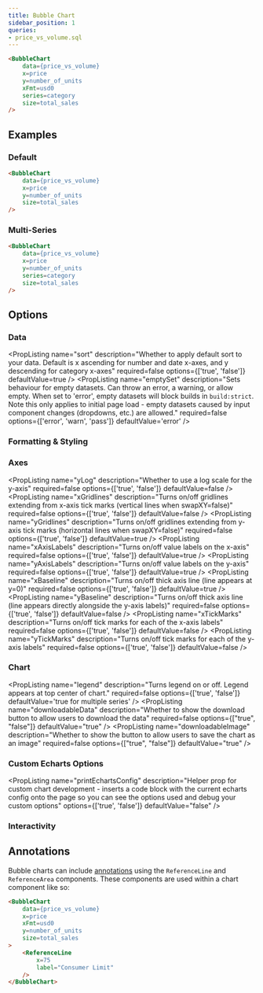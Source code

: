```yaml
---
title: Bubble Chart
sidebar_position: 1
queries:
- price_vs_volume.sql
---
```


<DocTab>
    <div slot='preview'>
        <BubbleChart 
            data={price_vs_volume}
            x=price
            y=number_of_units
            xFmt=usd0
            series=category
            size=total_sales
        />
    </div>

```markdown
<BubbleChart 
    data={price_vs_volume}
    x=price
    y=number_of_units
    xFmt=usd0
    series=category
    size=total_sales
/>
```
</DocTab>

## Examples

### Default

<DocTab>
    <div slot='preview'>
        <BubbleChart 
            data={price_vs_volume}
            x=price
            y=number_of_units
            size=total_sales
        />
    </div>

```markdown
<BubbleChart 
    data={price_vs_volume}
    x=price
    y=number_of_units
    size=total_sales
/>
```
</DocTab>


### Multi-Series

<DocTab>
    <div slot='preview'>
        <BubbleChart 
            data={price_vs_volume}
            x=price
            y=number_of_units
            series=category
            size=total_sales
        />
    </div>

```markdown
<BubbleChart 
    data={price_vs_volume}
    x=price
    y=number_of_units
    series=category
    size=total_sales
/>
```
</DocTab>

## Options

### Data

<PropListing 
    name="data"
    description="Query name, wrapped in curly braces"
    required=true
    options="query name"
/>
<PropListing 
    name="x"
    description="Column to use for the x-axis of the chart"
    required=true
    options="column name"
    defaultValue="First column"
/>
<PropListing 
    name="y"
    description="Column(s) to use for the y-axis of the chart"
    required=true
    options="column name | array of column names"
    defaultValue="Any non-assigned numeric columns"
/>
<PropListing 
    name="series"
    description="Column to use as the series (groups) in a multi-series chart"
    required=false
    options="column name"
/>
<PropListing 
    name="size"
    description="Column to use to scale the size of the bubbles"
    required=true
    options="column name"
/>
<PropListing 
    name="sort"
    description="Whether to apply default sort to your data. Default is x ascending for number and date x-axes, and y descending for category x-axes"
    required=false
    options={['true', 'false']}
    defaultValue=true
/>
<PropListing 
    name="tooltipTitle"
    description="Column to use as the title for each tooltip. Typically, this is a name to identify each point."
    required=false
    options="column name"
/>
<PropListing 
    name="emptySet"
    description="Sets behaviour for empty datasets. Can throw an error, a warning, or allow empty. When set to 'error', empty datasets will block builds in `build:strict`. Note this only applies to initial page load - empty datasets caused by input component changes (dropdowns, etc.) are allowed."
    required=false
    options={['error', 'warn', 'pass']}
    defaultValue='error'
/>
<PropListing 
    name="emptyMessage"
    description="Text to display when an empty dataset is received - only applies when `emptySet` is 'warn' or 'pass', or when the empty dataset is a result of an input component change (dropdowns, etc.)."
    required=false
    options="string"
    defaultValue='No records'
/>

### Formatting & Styling

<PropListing 
    name="xFmt"
    description="Format to use for x column (<a class=markdown href='/core-concepts/formatting'>see available formats<a/>)"
    required=false
    options="Excel-style format | built-in format name | custom format name"
/>
<PropListing 
    name="yFmt"
    description="Format to use for y column (<a class=markdown href='/core-concepts/formatting'>see available formats<a/>)"
    required=false
    options="Excel-style format | built-in format name | custom format name"
/>
<PropListing 
    name="sizeFmt"
    description="Format to use for size column (<a class=markdown href='/core-concepts/formatting'>see available formats<a/>)"
    required=false
    options="Excel-style format | built-in format name | custom format name"
/>
<PropListing
    name="seriesLabelFmt"
    description="Format to use for series label (<a class=markdown href='/core-concepts/formatting'>see available formats<a/>)"
    required=false
    options="Excel-style format | built-in format name | custom format name"
    defaultValue="-"
/>
<PropListing 
    name="shape"
    description="Options for which shape to use for bubble points"
    required=false
    options="circle | emptyCircle | rect | triangle | diamond"
    defaultValue='circle'
/>
<PropListing 
    name="scaleTo"
    description="Scale the size of the bubbles by this factor (e.g., 2 will double the size)"
    required=false
    options="number"
    defaultValue=1
/>
<PropListing 
    name="opacity"
    description="% of the full color that should be rendered, with remainder being transparent"
    required=false
    options="number (0 to 1)"
    defaultValue=0.7
/>
<PropListing 
    name="fillColor"
    description="Color to override default series color. Only accepts a single color."
    required=false
    options="CSS name | hexademical | RGB | HSL"
/>
<PropListing 
    name="outlineWidth"
    description="Width of line surrounding each shape"
    required=false
    options="number"
    defaultValue=0
/>
<PropListing 
    name="outlineColor"
    description="Color to use for outline if outlineWidth > 0"
    required=false
    options="CSS name | hexademical | RGB | HSL"
/>
<PropListing 
    name="colorPalette"
    description="Array of custom colours to use for the chart. E.g., ['#cf0d06','#eb5752','#e88a87'] Note that the array must be surrounded by curly braces."
    required=false
    options="array of color strings (CSS name | hexademical | RGB | HSL)"
    defaultValue='built-in color palette'
/>
<PropListing 
    name="seriesColors"
    description="Apply a specific color to each series in your chart. Unspecified series will receive colors from the built-in palette as normal. Note the double curly braces required in the syntax"
    required=false
    options="object with series names and assigned colors"
    defaultValue='colors applied by order of series in data'
/>
<PropListing
    name="seriesOrder"
    description="Apply a specific order to the series in a multi-series chart."
    required=false
    options="Array of series names in the order they should be used in the chart seriesOrder={`{['series one', 'series two']}`}"
    defaultValue="default order implied by the data"
/>

### Axes

<PropListing 
    name="yLog"
    description="Whether to use a log scale for the y-axis"
    required=false
    options={['true', 'false']}
    defaultValue=false
/>
<PropListing 
    name="yLogBase"
    description="Base to use when log scale is enabled"
    required=false
    options="number"
    defaultValue=10
/>
<PropListing 
    name="xAxisTitle"
    description="Name to show under x-axis. If 'true', formatted column name is used. Only works with swapXY=false"
    required=false
    options="true | string | false"
    defaultValue=true
/>
<PropListing 
    name="yAxisTitle"
    description="Name to show beside y-axis. If 'true', formatted column name is used."
    required=false
    options="true | string | false"
    defaultValue=true
/>
<PropListing 
    name="xGridlines"
    description="Turns on/off gridlines extending from x-axis tick marks (vertical lines when swapXY=false)"
    required=false
    options={['true', 'false']}
    defaultValue=false
/>
<PropListing 
    name="yGridlines"
    description="Turns on/off gridlines extending from y-axis tick marks (horizontal lines when swapXY=false)"
    required=false
    options={['true', 'false']}
    defaultValue=true
/>
<PropListing 
    name="xAxisLabels"
    description="Turns on/off value labels on the x-axis"
    required=false
    options={['true', 'false']}
    defaultValue=true
/>
<PropListing 
    name="yAxisLabels"
    description="Turns on/off value labels on the y-axis"
    required=false
    options={['true', 'false']}
    defaultValue=true
/>
<PropListing 
    name="xBaseline"
    description="Turns on/off thick axis line (line appears at y=0)"
    required=false
    options={['true', 'false']}
    defaultValue=true
/>
<PropListing 
    name="yBaseline"
    description="Turns on/off thick axis line (line appears directly alongside the y-axis labels)"
    required=false
    options={['true', 'false']}
    defaultValue=false
/>
<PropListing 
    name="xTickMarks"
    description="Turns on/off tick marks for each of the x-axis labels"
    required=false
    options={['true', 'false']}
    defaultValue=false
/>
<PropListing 
    name="yTickMarks"
    description="Turns on/off tick marks for each of the y-axis labels"
    required=false
    options={['true', 'false']}
    defaultValue=false
/>
<PropListing 
    name="yMin"
    description="Starting value for the y-axis"
    required=false
    options="number"
/>
<PropListing 
    name="yMax"
    description="Maximum value for the y-axis"
    required=false
    options="number"
/>

### Chart

<PropListing 
    name="title"
    description="Chart title. Appears at top left of chart."
    required=false
    options="string"
/>
<PropListing 
    name="subtitle"
    description="Chart subtitle. Appears just under title."
    required=false
    options="string"
/>
<PropListing 
    name="legend"
    description="Turns legend on or off. Legend appears at top center of chart."
    required=false
    options={['true', 'false']}
    defaultValue='true for multiple series'
/>
<PropListing 
    name="chartAreaHeight"
    description="Minimum height of the chart area (excl. header and footer) in pixels. Adjusting the height affects all viewport sizes and may impact the mobile UX."
    required=false
    options="number"
    defaultValue=180
/>
<PropListing 
    name="renderer"
    description="Which chart renderer type (canvas or SVG) to use. See ECharts' <a href='https://echarts.apache.org/handbook/en/best-practices/canvas-vs-svg/' class=markdown>documentation on renderers</a>."
    required=false
    options="canvas | svg"
    defaultValue='canvas'
/>
<PropListing
    name="downloadableData"
    description="Whether to show the download button to allow users to download the data"
    required=false
    options={["true", "false"]}
    defaultValue="true"
/>
<PropListing
    name="downloadableImage"
    description="Whether to show the button to allow users to save the chart as an image"
    required=false
    options={["true", "false"]}
    defaultValue="true"
/>

### Custom Echarts Options

<PropListing 
    name="echartsOptions"
    description="Custom Echarts options to override the default options. See <a href='/components/charts/echarts-options' class=markdown>reference page</a> for available options."
    options="{`{{exampleOption:'exampleValue'}}`}"
/>
<PropListing 
    name="seriesOptions"
    description="Custom Echarts options to override the default options for all series in the chart. This loops through the series to apply the settings rather than having to specify every series manually using `echartsOptions` See <a href='/components/charts/echarts-options' class=markdown>reference page</a> for available options."
    options="{`{{exampleSeriesOption:'exampleValue'}}`}"
/>
<PropListing 
    name="printEchartsConfig"
    description="Helper prop for custom chart development - inserts a code block with the current echarts config onto the page so you can see the options used and debug your custom options"
    options={['true', 'false']}
    defaultValue="false"
/>


### Interactivity

<PropListing
    name=connectGroup
    description="Group name to connect this chart to other charts for synchronized tooltip hovering. Charts with the same `connectGroup` name will become connected"
/>


## Annotations

Bubble charts can include [annotations](/components/charts/annotations) using the `ReferenceLine` and `ReferenceArea` components. These components are used within a chart component like so:

<DocTab>
    <div slot='preview'>
        <BubbleChart 
            data={price_vs_volume}
            x=price
            xFmt=usd0
            y=number_of_units
            size=total_sales
        >
            <ReferenceLine
                x=75
                label="Consumer Limit"
            />
        </BubbleChart>
    </div>

```markdown
<BubbleChart 
    data={price_vs_volume}
    x=price
    xFmt=usd0
    y=number_of_units
    size=total_sales
>
    <ReferenceLine
        x=75
        label="Consumer Limit"
    />
</BubbleChart>
```
</DocTab>

